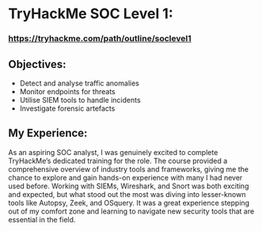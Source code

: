 # TryHackMe SOC Level 1:     

### https://tryhackme.com/path/outline/soclevel1

## Objectives: 
- Detect and analyse traffic anomalies
- Monitor endpoints for threats
- Utilise SIEM tools to handle incidents
- Investigate forensic artefacts


## My Experience:

As an aspiring SOC analyst, I was genuinely excited to complete TryHackMe’s dedicated training for the role. The course provided a comprehensive overview of industry tools and frameworks, giving me the chance to explore and gain hands-on experience with many I had never used before. Working with SIEMs, Wireshark, and Snort was both exciting and expected, but what stood out the most was diving into lesser-known tools like Autopsy, Zeek, and OSquery. It was a great experience stepping out of my comfort zone and learning to navigate new security tools that are essential in the field.







